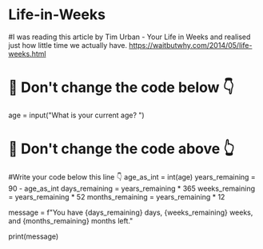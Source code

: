 # Life-in-Weeks
#I was reading this article by Tim Urban - Your Life in Weeks and realised just how little time we actually have.  https://waitbutwhy.com/2014/05/life-weeks.html
# 🚨 Don't change the code below 👇
age = input("What is your current age? ")
# 🚨 Don't change the code above 👆

#Write your code below this line 👇
age_as_int = int(age)
years_remaining = 90 - age_as_int
days_remaining = years_remaining * 365
weeks_remaining = years_remaining * 52
months_remaining = years_remaining * 12

message = f"You have {days_remaining} days, {weeks_remaining} weeks, and {months_remaining} months left."

print(message)


